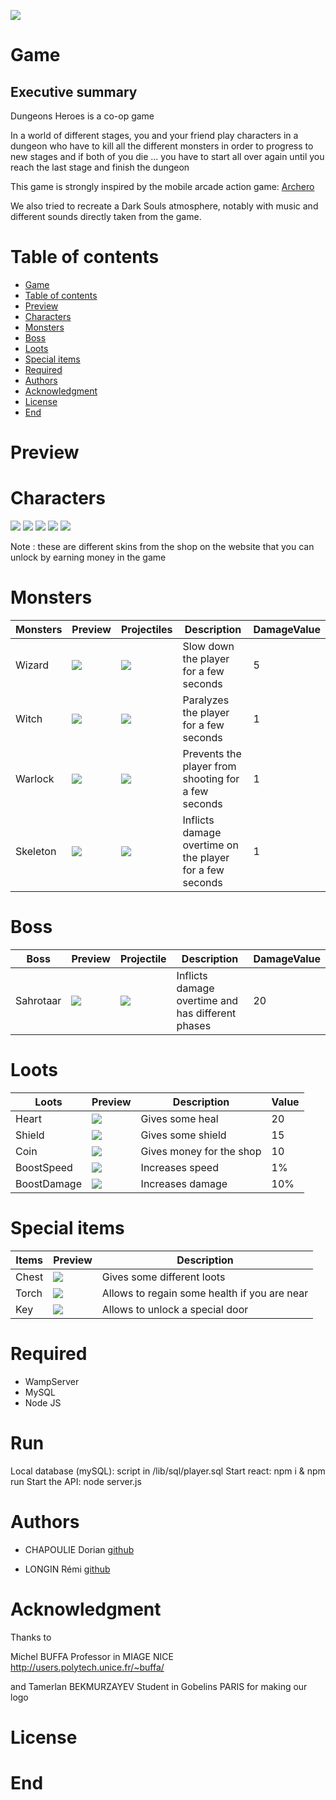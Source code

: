 ![](https://i.ibb.co/6HYPr3V/Image1-jpg.png)


# Game

## Executive summary
Dungeons Heroes is a co-op game

In a world of different stages, you and your friend play characters in a dungeon who have to kill all the different monsters in order to progress to new stages and if both of you die ... you have to start all over again until you reach the last stage and finish the dungeon

This game is strongly inspired by the mobile arcade action game:  [Archero](https://play.google.com/store/apps/details?id=com.habby.archero&hl=fr)

We also tried to recreate a Dark Souls atmosphere, notably with music and different sounds directly taken from the game.

# Table of contents

<!--ts-->
   * [Game](#Game)
   * [Table of contents](#table-of-contents)
   * [Preview](#Preview)
   * [Characters](#Characters)
   * [Monsters](#Monsters)
   * [Boss](#Boss)
   * [Loots ](#Loots)
   * [Special items ](#Special-items)
   * [Required](#Required)
   * [Authors](#Authors)
   * [Acknowledgment](#Acknowledgment)
   * [License](#License)
   * [End](#End)
 
<!--te-->

# Preview



# Characters

![](https://i.ibb.co/zXkC0Jj/Screenshot-4.png)
![](https://i.ibb.co/r0yCfSX/Screenshot-5.png)
![](https://i.ibb.co/ys41P1y/Screenshot-7.png)
![](https://i.ibb.co/7V20Y1C/Screenshot-3.png)
![](https://i.ibb.co/Bg6MLZ4/Screenshot-2.png)

Note : these are different skins from the shop on the website that you can unlock by earning money in the game 

# Monsters 

| Monsters | Preview | Projectiles | Description | DamageValue |
| --------- | --------- | --------- | --------- | --------- | 
|Wizard| ![](https://i.ibb.co/ZLgB0Hw/wiz.png) | ![](https://i.ibb.co/Dwq5VtV/frost.png)| Slow down the player for a few seconds|5|
|Witch|  ![](https://i.ibb.co/0MGdPK5/witch.png) | ![](https://i.ibb.co/bX41TTL/poison.png)| Paralyzes the player for a few seconds|1|
|Warlock|  ![](https://i.ibb.co/4dbRsdV/warlo.png) | ![](https://i.ibb.co/fSv66wX/silence.png) | Prevents the player from shooting for a few seconds|1|
|Skeleton|  ![](https://i.ibb.co/Zczpf4q/skel.png) | ![](https://i.ibb.co/w710WS6/fire.png)| Inflicts damage overtime on the player for a few seconds|1|

# Boss

|Boss | Preview |  Projectile | Description | DamageValue |
|---------| --------- | --------- | --------- | --------- | 
|Sahrotaar | ![](https://i.ibb.co/ssPstwR/boss.png) | ![](https://i.ibb.co/w710WS6/fire.png) | Inflicts damage overtime and has different phases  | 20 |
# Loots

| Loots | Preview | Description | Value |
| --------- | --------- |--------- |--------- |
| Heart | ![](https://i.ibb.co/Tb6XwPk/coeur.png)|Gives some heal|20|
| Shield | ![](https://i.ibb.co/RHxNv7Q/boubou.png)|Gives some shield|15|
| Coin | ![](https://i.ibb.co/74b6PZX/coin.png)| Gives money for the shop|10|
| BoostSpeed | ![](https://i.ibb.co/G0MsJzF/speed.png) | Increases speed| 1%|
| BoostDamage |![](https://i.ibb.co/0m0PYmZ/dmaage.png) | Increases damage|10%|

# Special items

| Items | Preview| Description |
| --------- | --------- |--------- |
| Chest | ![](https://i.ibb.co/M81yr8v/cocofr.png)| Gives some different loots |
| Torch | ![](https://i.ibb.co/kmj4FnB/torch.png)| Allows to regain some health if you are near|
| Key | ![](https://i.ibb.co/bgks91K/key.png)| Allows to unlock a special door|

# Required

+ WampServer
+ MySQL
+ Node JS

# Run 
Local database (mySQL): script in /lib/sql/player.sql
Start react: npm i & npm run
Start the API: node server.js

# Authors

+ CHAPOULIE Dorian  [github](https://github.com/none06)

+ LONGIN Rémi [github](https://github.com/remiLNG)

# Acknowledgment

Thanks to 

Michel BUFFA Professor in MIAGE NICE http://users.polytech.unice.fr/~buffa/

and Tamerlan BEKMURZAYEV Student in Gobelins PARIS for making our logo

# License


# End
